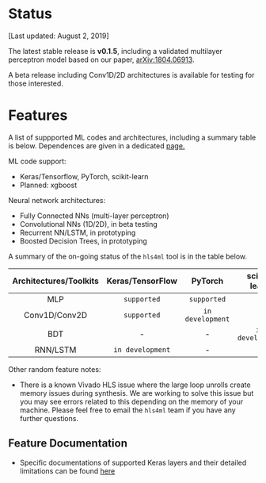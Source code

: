 # Status

[Last updated: August 2, 2019]

The latest stable release is **v0.1.5**, including a validated multilayer perceptron model based on our paper, [arXiv:1804.06913](https://arxiv.org/abs/1804.06913).

A beta release including Conv1D/2D architectures is available for testing for those interested.   

# Features

A list of suppported ML codes and architectures, including a summary table is below.  Dependences are given in a dedicated <a href="setup/DEPENDENCIES.html">page.</a>

ML code support: 
   * Keras/Tensorflow, PyTorch, scikit-learn
   * Planned: xgboost 

Neural network architectures:
   * Fully Connected NNs (multi-layer perceptron) 
   * Convolutional NNs (1D/2D), in beta testing
   * Recurrent NN/LSTM, in prototyping
   * Boosted Decision Trees, in prototyping

A summary of the on-going status of the `hls4ml` tool is in the table below.

| Architectures/Toolkits | Keras/TensorFlow | PyTorch | scikit-learn |
|:----------:|:----------:|:----------:|:----------:|
| MLP | `supported` | `supported`| - |
| Conv1D/Conv2D | `supported` | `in development` | - |
| BDT | - | - | `in development` |
| RNN/LSTM | `in development` | - | - |

Other random feature notes:
   * There is a known Vivado HLS issue where the large loop unrolls create memory issues during synthesis.  We are working to solve this issue but you may see errors related to this depending on the memory of your machine.  Please feel free to email the `hls4ml` team if you have any further questions.

## Feature Documentation

-  Specific documentations of supported Keras layers and their detailed limitations can be found [here](https://github.com/hls-fpga-machine-learning/models/tree/master/keras-to-hls)
